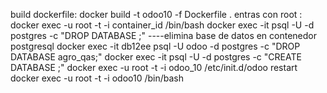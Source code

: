 build dockerfile:  docker build -t odoo10 -f Dockerfile .
entras con root : docker exec -u root -t -i container_id /bin/bash
docker exec -it <container-id> psql -U <username> -d postgres -c "DROP DATABASE <dbname>;"   ----elimina base de datos en contenedor postgresql
docker exec -it db12ee psql -U odoo -d postgres -c "DROP DATABASE agro_qas;"
docker exec -it <container-id> psql -U <username> -d postgres -c "CREATE DATABASE <dbname>;"
docker exec -u root -t -i odoo_10 /etc/init.d/odoo restart
docker exec -u root -t -i odoo10 /bin/bash

